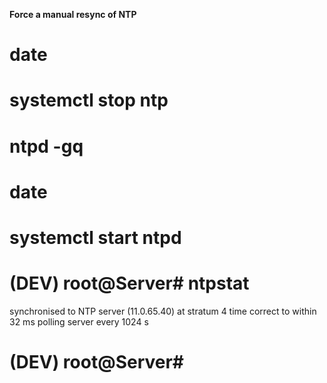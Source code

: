 **Force a manual resync of NTP**

# date
# systemctl stop ntp
# ntpd -gq
# date
# systemctl start ntpd
# (DEV) root@Server# ntpstat
synchronised to NTP server (11.0.65.40) at stratum 4
   time correct to within 32 ms
   polling server every 1024 s
# (DEV) root@Server#
